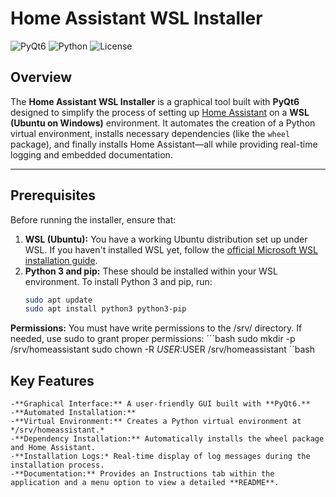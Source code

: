 # Home Assistant WSL Installer

![PyQt6](https://img.shields.io/badge/PyQt6-6.0.0-blue) ![Python](https://img.shields.io/badge/Python-3.7%2B-green) ![License](https://img.shields.io/badge/License-MIT-yellow)

## Overview

The **Home Assistant WSL Installer** is a graphical tool built with **PyQt6** designed to simplify the process of setting up [Home Assistant](https://www.home-assistant.io/) on a **WSL (Ubuntu on Windows)** environment. It automates the creation of a Python virtual environment, installs necessary dependencies (like the `wheel` package), and finally installs Home Assistant—all while providing real-time logging and embedded documentation.

---

## Prerequisites

Before running the installer, ensure that:

1. **WSL (Ubuntu):** You have a working Ubuntu distribution set up under WSL. If you haven't installed WSL yet, follow the [official Microsoft WSL installation guide](https://learn.microsoft.com/en-us/windows/wsl/install).
2. **Python 3 and pip:** These should be installed within your WSL environment. To install Python 3 and pip, run:
   ```bash
   sudo apt update
   sudo apt install python3 python3-pip
**Permissions:** You must have write permissions to the /srv/ directory. If needed, use sudo to grant proper permissions:
    ´´´bash
    sudo mkdir -p /srv/homeassistant
    sudo chown -R $USER:$USER /srv/homeassistant
    ``bash

## Key Features
    -**Graphical Interface:** A user-friendly GUI built with **PyQt6.**
    -**Automated Installation:**    
    -**Virtual Environment:** Creates a Python virtual environment at */srv/homeassistant.*
    -**Dependency Installation:** Automatically installs the wheel package and Home Assistant.
    -**Installation Logs:* Real-time display of log messages during the installation process.
    -**Documentation:** Provides an Instructions tab within the application and a menu option to view a detailed **README**.
